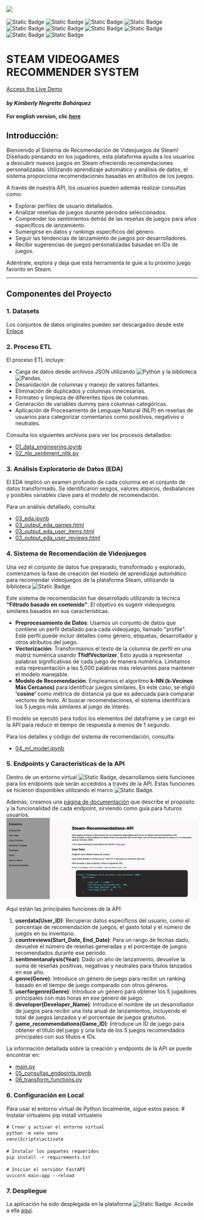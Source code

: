 ![](https://earthweb.com/wp-content/uploads/2022/05/Steam-940.jpg)

![Static Badge](https://img.shields.io/badge/Python-gray?style=flat&logo=python)
![Static Badge](https://img.shields.io/badge/-Pandas-gray?style=flat&logo=pandas)
![Static Badge](https://img.shields.io/badge/scikit--learn-gray?style=flat&logo=scikitlearn)
![Static Badge](https://img.shields.io/badge/-Matplotlib-gray?style=flat&logo=matplotlib)
![Static Badge](https://img.shields.io/badge/-Seaborn-gray?style=flat&logo=seaborn)
![Static Badge](https://img.shields.io/badge/NLTK-gray?style=flat&logo=NLTK)
![Static Badge](https://img.shields.io/badge/FastAPI-gray?style=flat&logo=FastAPI)
![Static Badge](https://img.shields.io/badge/Render-gray?style=flat&logo=Render)
![Static Badge](https://img.shields.io/badge/Json-gray?style=flat&logo=Json)
![Static Badge](https://img.shields.io/badge/HTML-gray?style=flat&logo=HTML)

# **STEAM VIDEOGAMES RECOMMENDER SYSTEM**
[Access the Live Demo](https://steamapi-3is2.onrender.com)
#### *by Kimberly Negrette Bohórquez*


**For english version, clic [here](README.md)**

## **Introducción:**

Bienvenido al Sistema de Recomendación de Videojuegos de Steam! Diseñado pensando en los jugadores, esta plataforma ayuda a los usuarios a descubrir nuevos juegos en Steam ofreciendo recomendaciones personalizadas. Utilizando aprendizaje automático y análisis de datos, el sistema proporciona recomendaciones basadas en atributos de los juegos.

A través de nuestra API, los usuarios pueden además realizar consultas como:
- Explorar perfiles de usuario detallados.
- Analizar reseñas de juegos durante períodos seleccionados.
- Comprender los sentimientos detrás de las reseñas de juegos para años específicos de lanzamiento.
- Sumergirse en datos y rankings específicos del género.
- Seguir las tendencias de lanzamiento de juegos por desarrolladores.
- Recibir sugerencias de juegos personalizadas basadas en IDs de juegos.

Adéntrate, explora y deja que esta herramienta te guíe a tu próximo juego favorito en Steam.

---

## **Componentes del Proyecto**

### **1. Datasets**

Los conjuntos de datos originales pueden ser descargados desde este [Enlace](https://drive.google.com/drive/folders/1HqBG2-sUkz_R3h1dZU5F2uAzpRn7BSpj).

### **2. Proceso ETL**

El proceso ETL incluye:
- Carga de datos desde archivos JSON utilizando ![Python](https://img.shields.io/badge/Python-gray?style=flat&logo=python) y la biblioteca ![Pandas](https://img.shields.io/badge/-Pandas-333333?style=flat&logo=pandas).
- Desanidación de columnas y manejo de valores faltantes.
- Eliminación de duplicados y columnas innecesarias.
- Formateo y limpieza de diferentes tipos de columnas.
- Generación de variables dummy para columnas categóricas.
- Aplicación de Procesamiento de Lenguaje Natural (NLP) en reseñas de usuarios para categorizar comentarios como positivos, negativos o neutrales.

Consulta los siguientes archivos para ver los procesos detallados:

- [01_data_engineering.ipynb](./01_data_engineering.ipynb)
- [02_nlp_sentiment_nltk.py](./02_nlp_sentiment_nltk.py)

### **3. Análisis Exploratorio de Datos (EDA)**

El EDA implicó un examen profundo de cada columna en el conjunto de datos transformado. Se identificaron sesgos, valores atípicos, desbalances y posibles variables clave para el modelo de recomendación.

Para un análisis detallado, consulta:

- [03_eda.ipynb](./03_eda.ipynb)
- [03_output_eda_games.html](./03_output_eda_games.html)
- [03_output_eda_user_items.html](./03_output_eda_user_items.html)
- [03_output_eda_user_reviews.html](./03_output_eda_user_reviews.html)

### **4. Sistema de Recomendación de Videojuegos**

Una vez el conjunto de datos fue preparado, transformado y explorado, comenzamos la fase de creación del modelo de aprendizaje automático para recomendar videojuegos de la plataforma Steam, utilizando la biblioteca ![Static Badge](https://img.shields.io/badge/scikit--learn-gray?style=flat&logo=scikitlearn).

Este sistema de recomendación fue desarrollado utilizando la técnica **"Filtrado basado en contenido"**. El objetivo es sugerir videojuegos similares basados en sus características.

- **Preprocesamiento de Datos**: Usamos un conjunto de datos que contiene un perfil detallado para cada videojuego, llamado "profile". Este perfil puede incluir detalles como género, etiquetas, desarrollador y otros atributos del juego.
- **Vectorización**: Transformamos el texto de la columna de perfil en una matriz numérica usando **TfidfVectorizer**. Esto ayuda a representar palabras significativas de cada juego de manera numérica. Limitamos esta representación a las 5,000 palabras más relevantes para mantener el modelo manejable.
- **Modelo de Recomendación**: Empleamos el algoritmo **k-NN (k-Vecinos Más Cercanos)** para identificar juegos similares. En este caso, se eligió **'cosine'** como métrica de distancia ya que es adecuada para comparar vectores de texto. Al buscar recomendaciones, el sistema identificará los 5 juegos más similares al juego de interés.

El modelo se ejecutó para todos los elementos del dataframe y se cargó en la API para reducir el tiempo de respuesta a menos de 1 segundo.

Para los detalles y código del sistema de recomendación, consulta:

- [04_ml_model.ipynb](04_ml_model.ipynb)

### **5. Endpoints y Características de la API**

Dentro de un entorno virtual ![Static Badge](https://img.shields.io/badge/Python-gray?style=flat&logo=python), desarrollamos siete funciones para los endpoints que serán accedidos a través de la API. Estas funciones se hicieron disponibles utilizando el marco ![Static Badge](https://img.shields.io/badge/FastAPI-gray?style=flat&logo=FastAPI).

Además, creamos una [página de documentación](https://steamapi-3is2.onrender.com) que describe el propósito y la funcionalidad de cada endpoint, sirviendo como guía para futuros usuarios.
![Captura de pantalla de la documentación](./src/img_api.jpeg)

Aquí están las principales funciones de la API:

1. **userdata(User_ID)**: Recuperar datos específicos del usuario, como el porcentaje de recomendación de juegos, el gasto total y el número de juegos en su inventario.
2. **countreviews(Start_Date, End_Date)**: Para un rango de fechas dado, devuelve el número de reseñas generadas y el porcentaje de juegos recomendados durante ese período.
3. **sentimentanalysis(Year)**: Dado un año de lanzamiento, devuelve la suma de reseñas positivas, negativas y neutrales para títulos lanzados en ese año.
4. **genre(Genre)**: Introduce un género de juego para recibir un ranking basado en el tiempo de juego comparado con otros géneros.
5. **userforgenre(Genre)**: Introduce un género para obtener los 5 jugadores principales con más horas en ese género de juego.
6. **developer(Developer_Name)**: Introduce el nombre de un desarrollador de juegos para recibir una lista anual de lanzamientos, incluyendo el total de juegos lanzados y el porcentaje de juegos gratuitos.
7. **game_recommendations(Game_ID)**: Introduce un ID de juego para obtener el título del juego y una lista de los 5 juegos recomendados principales con sus títulos e IDs.

La información detallada sobre la creación y endpoints de la API se puede encontrar en:
- [main.py](./main.py)
- [05_consultas_endpoints.ipynb](./05_consultas_endpoints.ipynb)
- [06_transform_functions.py](./06_transform_functions.py)

### **6. Configuración en Local**

Para usar el entorno virtual de Python localmente, sigue estos pasos:
    # Instalar virtualenv
    pip install virtualenv

    # Crear y activar el entorno virtual
    python -m venv venv
    venv\Scripts\activate

    # Instalar los paquetes requeridos
    pip install -r requirements.txt

    # Iniciar el servidor FastAPI
    uvicorn main:app --reload

### **7. Despliegue**

La aplicación ha sido desplegada en la plataforma ![Static Badge](https://img.shields.io/badge/Render-gray?style=flat&logo=Render). Accede a ella [aquí](https://steamapi-3is2.onrender.com).
